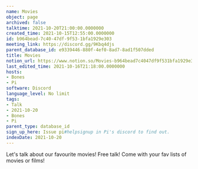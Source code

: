 ```yaml
---
name: Movies
object: page
archived: false
talktime: 2021-10-20T21:00:00.0000000
created_time: 2021-10-15T12:55:00.0000000
id: b964bead-7c40-47df-9f53-1bfa1929e303
meeting_link: https://discord.gg/9Kbq4djs
parent_database_id: e9339446-880f-4ef0-8ad7-8ad1f507dded
title: Movies
notion_url: https://www.notion.so/Movies-b964bead7c4047df9f531bfa1929e303
last_edited_time: 2021-10-16T21:18:00.0000000
hosts:
- Bones
- Pi
software: Discord
language_level: No limit
tags:
- Talk
- 2021-10-20
- Bones
- Pi
parent_type: database_id
sign_up_here: Issue pi#helpsignup in Pi's discord to find out.
indexDate: 2021-10-20
---
```


Let's talk about our favourite movies!
Free talk! Come with your fav lists of movies or films!


